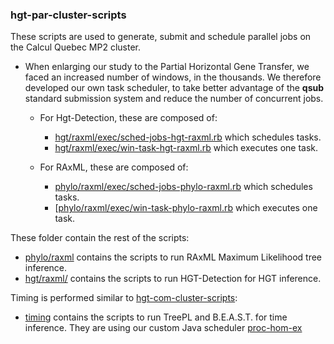 ### hgt-par-cluster-scripts

These scripts are used to generate, submit and schedule parallel jobs on the Calcul Quebec MP2 cluster.

- When enlarging our study to the Partial Horizontal Gene Transfer, we faced an increased number of windows, in the thousands. 
We therefore developed our own task scheduler, to take better advantage of the __qsub__ standard submission system and reduce the number of concurrent jobs.

  * For Hgt-Detection, these are composed of:
    * [hgt/raxml/exec/sched-jobs-hgt-raxml.rb](hgt/raxml/exec/sched-jobs-hgt-raxml.rb) which schedules tasks.
    * [hgt/raxml/exec/win-task-hgt-raxml.rb](hgt/raxml/exec/win-task-hgt-raxml.rb) which executes one task.
 
  * For RAxML, these are composed of:
    * [phylo/raxml/exec/sched-jobs-phylo-raxml.rb](phylo/raxml/exec/sched-jobs-phylo-raxml.rb) which schedules tasks.
    * [[phylo/raxml/exec/win-task-phylo-raxml.rb]([phylo/raxml/exec/win-task-phylo-raxml.rb) which executes one task.
 
These folder contain the rest of the scripts:
 - [phylo/raxml](phylo/raxml) contains the scripts to run RAxML Maximum Likelihood tree inference.
 - [hgt/raxml/](hgt/raxml/) contains the scripts to run HGT-Detection for HGT inference.

Timing is performed similar to [hgt-com-cluster-scripts](../hgt-com-cluster-scripts):

- [timing](timing) contains the scripts to run TreePL and B.E.A.S.T. for time inference.
They are using our custom Java scheduler [proc-hom-ex](../../proc-hom-ex)
